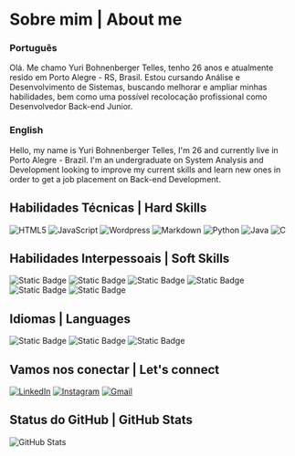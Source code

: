 # Sobre mim | About me

###  Português
Olá. Me chamo Yuri Bohnenberger Telles, tenho 26 anos e atualmente resido em Porto Alegre - RS, Brasil. Estou cursando Análise e Desenvolvimento de Sistemas, buscando melhorar e ampliar minhas habilidades, bem como uma possível recolocação profissional como Desenvolvedor Back-end Junior.

###  English
Hello, my name is Yuri Bohnenberger Telles, I'm 26 and currently live in Porto Alegre - Brazil. I'm an undergraduate on System Analysis and Development looking to improve my current skills and learn new ones in order to get a job placement on Back-end Development.

## Habilidades Técnicas | Hard Skills

![HTML5](https://img.shields.io/badge/HTML5-000?style=for-the-badge&logo=html5) ![JavaScript](https://img.shields.io/badge/JavaScript-000?style=for-the-badge&logo=javascript) ![Wordpress](https://img.shields.io/badge/WORDPRESS-000?style=for-the-badge&logo=wordpress) ![Markdown](https://img.shields.io/badge/Markdown-000?style=for-the-badge&logo=markdown) ![Python](https://img.shields.io/badge/Python-000?style=for-the-badge&logo=python) ![Java](https://img.shields.io/badge/Java-000?style=for-the-badge&logo=java) ![C](https://img.shields.io/badge/C-000?style=for-the-badge&logo=c)

## Habilidades Interpessoais | Soft Skills

![Static Badge](https://img.shields.io/badge/Organização-Organization-purple) ![Static Badge](https://img.shields.io/badge/Comunicação-Communication-yellow) ![Static Badge](https://img.shields.io/badge/Eficiência-Efficiency-darkgreen) ![Static Badge](https://img.shields.io/badge/Liderança-Leadership-darkblue) ![Static Badge](https://img.shields.io/badge/Trabalho_em_Equipe-Team_Work-darkorange) ![Static Badge](https://img.shields.io/badge/Empatia-Empathy-green) 


## Idiomas | Languages

![Static Badge](https://img.shields.io/badge/Portugu%C3%AAs_--_Nativo-Portuguese_--_Native-green) ![Static Badge](https://img.shields.io/badge/Ingl%C3%AAs_--_Avan%C3%A7ado-English_--_Advanced-yellow) ![Static Badge](https://img.shields.io/badge/Espanhol_--_B%C3%A1sico-Spanish_--_Basic-darkorange) 

## Vamos nos conectar | Let's connect

[![LinkedIn](https://img.shields.io/badge/LinkedIn-000?style=for-the-badge&logo=linkedin&logoColor=0E76A8)](https://www.linkedin.com/in/yuri-bohnenberger/) [![Instagram](https://img.shields.io/badge/Instagram-000?style=for-the-badge&logo=instagram)](https://www.instagram.com/yuribohnenberger/) [![Gmail](https://img.shields.io/badge/Gmail-%23000000?style=for-the-badge&logo=gmail)](mailto:yuribohnenberger@gmail.com)

## Status do GitHub | GitHub Stats

![GitHub Stats](https://github-readme-stats.vercel.app/api?username=YuriBohnenberger&theme=transparent&bg_color=000&border_color=5B0898&show_icons=true&icon_color=7929B4&title_color=0A9808&text_color=FFF)
